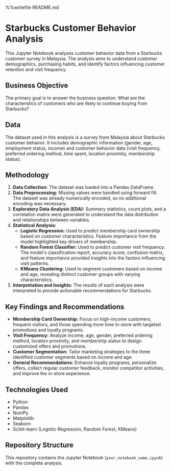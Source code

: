 %%writefile README.md
# Starbucks Customer Behavior Analysis

This Jupyter Notebook analyzes customer behavior data from a Starbucks customer survey in Malaysia.  The analysis aims to understand customer demographics, purchasing habits, and identify factors influencing customer retention and visit frequency.

## Business Objective

The primary goal is to answer the business question: What are the characteristics of customers who are likely to continue buying from Starbucks?

## Data

The dataset used in this analysis is a survey from Malaysia about Starbucks customer behavior.  It includes demographic information (gender, age, employment status, income) and customer behavior data (visit frequency, preferred ordering method, time spent, location proximity, membership status).

## Methodology

1. **Data Collection:** The dataset was loaded into a Pandas DataFrame.
2. **Data Preprocessing:** Missing values were handled using forward fill.  The dataset was already numerically encoded, so no additional encoding was necessary.
3. **Exploratory Data Analysis (EDA):** Summary statistics, count plots, and a correlation matrix were generated to understand the data distribution and relationships between variables.
4. **Statistical Analysis:**
    * **Logistic Regression:** Used to predict membership card ownership based on customer characteristics. Feature importance from the model highlighted key drivers of membership.
    * **Random Forest Classifier:** Used to predict customer visit frequency. The model's classification report, accuracy score, confusion matrix, and feature importance provided insights into the factors influencing visit patterns.
    * **KMeans Clustering:** Used to segment customers based on income and age, revealing distinct customer groups with varying characteristics.
5. **Interpretation and Insights:** The results of each analysis were interpreted to provide actionable recommendations for Starbucks.

## Key Findings and Recommendations

* **Membership Card Ownership:** Focus on high-income customers, frequent visitors, and those spending more time in-store with targeted promotions and loyalty programs.
* **Visit Frequency:** Analyze income, age, gender, preferred ordering method, location proximity, and membership status to design customized offers and promotions.
* **Customer Segmentation:** Tailor marketing strategies to the three identified customer segments based on income and age.
* **General Recommendations:** Enhance loyalty programs, personalize offers, collect regular customer feedback, monitor competitor activities, and improve the in-store experience.

## Technologies Used

* Python
* Pandas
* NumPy
* Matplotlib
* Seaborn
* Scikit-learn (Logistic Regression, Random Forest, KMeans)

## Repository Structure

This repository contains the Jupyter Notebook (`your_notebook_name.ipynb`) with the complete analysis.
